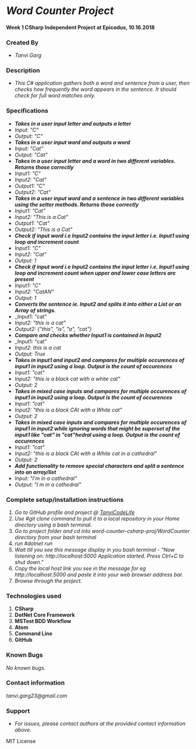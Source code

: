 # _Word Counter Project_
#### Week 1 CSharp Independent Project at Epicodus, 10.16.2018

### Created By
* _Tanvi Garg_

### Description
* _This C# application gathers both a word and sentence from a user, then checks how frequently the word appears in the sentence. It should check for full word matches only._


### Specifications
* _**Takes in a user input letter and outputs a letter**_
* _Input: "C"_
* _Output: "C"_
* _**Takes in a user input word and outputs a word**_
* _Input: "Cat"_
* _Output: "Cat"_
* _**Takes in a user input letter and a word in two different variables. Returns those correctly**_
* _Input1: "C"_
* _Input2: "Cat"_
* _Output1: "C"_
* _Output2: "Cat"_
* _**Takes in a user input word and a sentence in two different variables using the setter methods. Returns those correctly**_
* _Input1: "Cat"_
* _Input2: "This is a Cat"_
* _Output1: "Cat"_
* _Output2: "This is a Cat"_
* _**Check if input word i.e Input2 contains the input letter i.e. Input1 using loop and increment count**_
* _Input1: "C"_
* _Input2: "Cat"_
* _Output: 1_
* _**Check if input word i.e Input2 contains the input letter i.e. Input1 using loop and increment count when upper and lower case letters are present**_
* _Input1: "C"_
* _Input2: "CatAN"_
* _Output: 1_
* _**Converts the sentence ie. Input2 and splits it into either a List or an Array of strings.**_
* _Input1: "cat"
* _Input2: "this is a cat"_
* _Output2: {"this", "is", "a", "cat"}_
* _**Compare and checks whether Input1 is contained in Input2**_
* _Input1: "cat"
* _Input2: this is a cat_
* _Output: True_
* _**Takes in input1 and input2 and compares for multiple occurences of input1 in input2 using a loop. Output is the count of occurences**_
* _Input1: "cat"_
* _Input2: "this is a black cat with a white cat"_
* _Output: 2_
* _**Takes in mixed case inputs and compares for multiple occurences of input1 in input2 using a loop. Output is the count of occurences**_
* _Input1: "cat"_
* _Input2: "this is a black CAt with a White cat"_
* _Output: 2_
* _**Takes in mixed case inputs and compares for multiple occurences of input1 in input2 while ignoring words that might be superset of the input1 like "cat" in "cat"hedral using a loop. Output is the count of occurences**_
* _Input1: "cat"_
* _Input2: "this is a black CAt with a White cat in a cathedral"_
* _Output: 2_
* _**Add functionality to remove special characters and split a sentence into an array/list**_
* _Input: "I'm in a cathedral"_
* _Output: "I m in a cathedral"_

### Complete setup/installation instructions
1. _Go to GitHub profile and project @ [TanviCodeLife](https://github.com/TanviCodeLife/word-counter-csharp-proj)_
2. _Use #git clone <project url> command to pull it to a local repository in your Home directory using a bash terminal._
3. _Go to project folder and cd into word-counter-csharp-proj/WordCounter directory from your bash terminal_
4. _run #dotnet run_
5. _Wait till you see this message display in you bash terminal - "Now listening on: http://localhost:5000
Application started. Press Ctrl+C to shut down."_
6. _Copy the local host link you see in the message for eg http://localhost:5000 and paste it into your web browser address bar._
7. _Browse through the project._

### Technologies used
1. **CSharp**
2. **DotNet Core Framework**
3. **MSTest BDD Workflow**
3. **Atom**
4. **Command Line**
5. **GitHub**

### Known Bugs
_No known bugs._

### Contact information
_tanvi.garg23@gmail.com_

### Support
* _For issues, please contact authors at the provided contact information above._

MIT License

